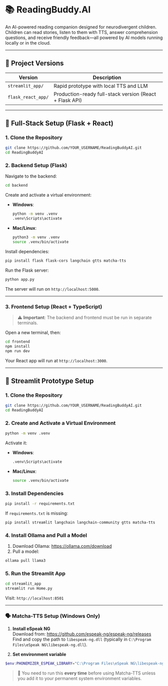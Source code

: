 # 📚 ReadingBuddy.AI

An AI-powered reading companion designed for neurodivergent children. Children can read stories, listen to them with TTS, answer comprehension questions, and receive friendly feedback—all powered by AI models running locally or in the cloud.

---

## 🧩 Project Versions

| Version       | Description                               |
|---------------|-------------------------------------------|
| `streamlit_app/` | Rapid prototype with local TTS and LLM |
| `flask_react_app/` | Production-ready full-stack version (React + Flask API) |

---

## 🔧 Full-Stack Setup (Flask + React)

### 1. Clone the Repository

```bash
git clone https://github.com/YOUR_USERNAME/ReadingBuddyAI.git
cd ReadingBuddyAI
```

### 2. Backend Setup (Flask)

Navigate to the backend:

```bash
cd backend
```

Create and activate a virtual environment:

- **Windows**:
  ```bash
  python -m venv .venv
  .venv\Scripts\activate
  ```

- **Mac/Linux**:
  ```bash
  python3 -m venv .venv
  source .venv/bin/activate
  ```

Install dependencies:

```bash
pip install flask flask-cors langchain gtts matcha-tts
```

Run the Flask server:

```bash
python app.py
```

The server will run on `http://localhost:5000`.

---

### 3. Frontend Setup (React + TypeScript)

> ⚠️ **Important**: The backend and frontend must be run in separate terminals.

Open a new terminal, then:

```bash
cd frontend
npm install
npm run dev
```

Your React app will run at `http://localhost:3000`.

---

## 🧪 Streamlit Prototype Setup

### 1. Clone the Repository

```bash
git clone https://github.com/YOUR_USERNAME/ReadingBuddyAI.git
cd ReadingBuddyAI
```

### 2. Create and Activate a Virtual Environment

```bash
python -m venv .venv
```

Activate it:

- **Windows**:
  ```bash
  .venv\Scripts\activate
  ```

- **Mac/Linux**:
  ```bash
  source .venv/bin/activate
  ```

### 3. Install Dependencies

```bash
pip install -r requirements.txt
```

If `requirements.txt` is missing:

```bash
pip install streamlit langchain langchain-community gtts matcha-tts
```

### 4. Install Ollama and Pull a Model

1. Download Ollama: https://ollama.com/download  
2. Pull a model:

```bash
ollama pull llama3
```

### 5. Run the Streamlit App

```bash
cd streamlit_app
streamlit run Home.py
```

Visit: `http://localhost:8501`

---

### 🗣️ Matcha-TTS Setup (Windows Only)

1. **Install eSpeak NG**  
   Download from: https://github.com/espeak-ng/espeak-ng/releases  
   Find and copy the path to `libespeak-ng.dll` (typically in `C:\Program Files\eSpeak NG\libespeak-ng.dll`).

2. **Set environment variable**

```powershell
$env:PHONEMIZER_ESPEAK_LIBRARY="C:\Program Files\eSpeak NG\libespeak-ng.dll"
```

> 🔁 You need to run this **every time** before using Matcha-TTS unless you add it to your permanent system environment variables.

